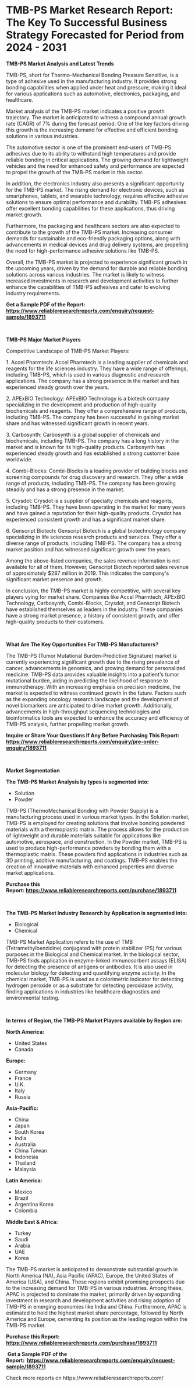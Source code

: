 <p><h1>TMB-PS Market Research Report: The Key To Successful Business Strategy Forecasted for Period from 2024 - 2031</h1></p><p><strong>TMB-PS Market Analysis and Latest Trends</strong></p>
<p><p>TMB-PS, short for Thermo-Mechanical Bonding Pressure Sensitive, is a type of adhesive used in the manufacturing industry. It provides strong bonding capabilities when applied under heat and pressure, making it ideal for various applications such as automotive, electronics, packaging, and healthcare.</p><p>Market analysis of the TMB-PS market indicates a positive growth trajectory. The market is anticipated to witness a compound annual growth rate (CAGR) of 7% during the forecast period. One of the key factors driving this growth is the increasing demand for effective and efficient bonding solutions in various industries.</p><p>The automotive sector is one of the prominent end-users of TMB-PS adhesives due to its ability to withstand high temperatures and provide reliable bonding in critical applications. The growing demand for lightweight vehicles and the need for enhanced safety and performance are expected to propel the growth of the TMB-PS market in this sector.</p><p>In addition, the electronics industry also presents a significant opportunity for the TMB-PS market. The rising demand for electronic devices, such as smartphones, tablets, and wearable technology, requires effective adhesive solutions to ensure optimal performance and durability. TMB-PS adhesives offer excellent bonding capabilities for these applications, thus driving market growth.</p><p>Furthermore, the packaging and healthcare sectors are also expected to contribute to the growth of the TMB-PS market. Increasing consumer demands for sustainable and eco-friendly packaging options, along with advancements in medical devices and drug delivery systems, are propelling the need for high-performance adhesive solutions like TMB-PS.</p><p>Overall, the TMB-PS market is projected to experience significant growth in the upcoming years, driven by the demand for durable and reliable bonding solutions across various industries. The market is likely to witness increased investments in research and development activities to further enhance the capabilities of TMB-PS adhesives and cater to evolving industry requirements.</p></p>
<p><strong>Get a Sample PDF of the Report:&nbsp; <a href="https://www.reliableresearchreports.com/enquiry/request-sample/1893711">https://www.reliableresearchreports.com/enquiry/request-sample/1893711</a></strong></p>
<p>&nbsp;</p>
<p><strong>TMB-PS Major Market Players</strong></p>
<p><p>Competitive Landscape of TMB-PS Market Players:</p><p>1. Accel Pharmtech: Accel Pharmtech is a leading supplier of chemicals and reagents for the life sciences industry. They have a wide range of offerings, including TMB-PS, which is used in various diagnostic and research applications. The company has a strong presence in the market and has experienced steady growth over the years.</p><p>2. APExBIO Technology: APExBIO Technology is a biotech company specializing in the development and production of high-quality biochemicals and reagents. They offer a comprehensive range of products, including TMB-PS. The company has been successful in gaining market share and has witnessed significant growth in recent years.</p><p>3. Carbosynth: Carbosynth is a global supplier of chemicals and biochemicals, including TMB-PS. The company has a long history in the market and is known for its high-quality products. Carbosynth has experienced steady growth and has established a strong customer base worldwide.</p><p>4. Combi-Blocks: Combi-Blocks is a leading provider of building blocks and screening compounds for drug discovery and research. They offer a wide range of products, including TMB-PS. The company has been growing steadily and has a strong presence in the market.</p><p>5. Crysdot: Crysdot is a supplier of specialty chemicals and reagents, including TMB-PS. They have been operating in the market for many years and have gained a reputation for their high-quality products. Crysdot has experienced consistent growth and has a significant market share.</p><p>6. Genscript Biotech: Genscript Biotech is a global biotechnology company specializing in life sciences research products and services. They offer a diverse range of products, including TMB-PS. The company has a strong market position and has witnessed significant growth over the years.</p><p>Among the above-listed companies, the sales revenue information is not available for all of them. However, Genscript Biotech reported sales revenue of approximately $287 million in 2019. This indicates the company's significant market presence and growth.</p><p>In conclusion, the TMB-PS market is highly competitive, with several key players vying for market share. Companies like Accel Pharmtech, APExBIO Technology, Carbosynth, Combi-Blocks, Crysdot, and Genscript Biotech have established themselves as leaders in the industry. These companies have a strong market presence, a history of consistent growth, and offer high-quality products to their customers.</p></p>
<p>&nbsp;</p>
<p><strong>What Are The Key Opportunities For TMB-PS Manufacturers?</strong></p>
<p><p>The TMB-PS (Tumor Mutational Burden-Predictive Signature) market is currently experiencing significant growth due to the rising prevalence of cancer, advancements in genomics, and growing demand for personalized medicine. TMB-PS data provides valuable insights into a patient's tumor mutational burden, aiding in predicting the likelihood of response to immunotherapy. With an increasing emphasis on precision medicine, the market is expected to witness continued growth in the future. Factors such as the expanding oncology research landscape and the development of novel biomarkers are anticipated to drive market growth. Additionally, advancements in high-throughput sequencing technologies and bioinformatics tools are expected to enhance the accuracy and efficiency of TMB-PS analysis, further propelling market growth.</p></p>
<p><strong>Inquire or Share Your Questions If Any Before Purchasing This Report: <a href="https://www.reliableresearchreports.com/enquiry/pre-order-enquiry/1893711">https://www.reliableresearchreports.com/enquiry/pre-order-enquiry/1893711</a></strong></p>
<p>&nbsp;</p>
<p><strong>Market Segmentation</strong></p>
<p><strong>The TMB-PS Market Analysis by types is segmented into:</strong></p>
<p><ul><li>Solution</li><li>Powder</li></ul></p>
<p><p>TMB-PS (ThermoMechanical Bonding with Powder Supply) is a manufacturing process used in various market types. In the Solution market, TMB-PS is employed for creating solutions that involve bonding powdered materials with a thermoplastic matrix. The process allows for the production of lightweight and durable materials suitable for applications like automotive, aerospace, and construction. In the Powder market, TMB-PS is used to produce high-performance powders by bonding them with a thermoplastic matrix. These powders find applications in industries such as 3D printing, additive manufacturing, and coatings. TMB-PS enables the creation of innovative materials with enhanced properties and diverse market applications.</p></p>
<p><strong>Purchase this Report:&nbsp;<a href="https://www.reliableresearchreports.com/purchase/1893711">https://www.reliableresearchreports.com/purchase/1893711</a></strong></p>
<p>&nbsp;</p>
<p><strong>The TMB-PS Market Industry Research by Application is segmented into:</strong></p>
<p><ul><li>Biological</li><li>Chemical</li></ul></p>
<p><p>TMB-PS Market Application refers to the use of TMB (Tetramethylbenzidine) conjugated with protein stabilizer (PS) for various purposes in the Biological and Chemical market. In the biological sector, TMB-PS finds application in enzyme-linked immunosorbent assays (ELISA) for detecting the presence of antigens or antibodies. It is also used in molecular biology for detecting and quantifying enzyme activity. In the chemical market, TMB-PS is used as a colorimetric indicator for detecting hydrogen peroxide or as a substrate for detecting peroxidase activity, finding applications in industries like healthcare diagnostics and environmental testing.</p></p>
<p>&nbsp;</p>
<p><strong>In terms of Region, the TMB-PS Market Players available by Region are:</strong></p>
<p>
    <p> <strong> North America: </strong>
        <ul>
            <li>United States</li>
            <li>Canada</li>
        </ul>
        </p> 
    <p> <strong> Europe: </strong>
        <ul>
            <li>Germany</li>
            <li>France</li>
            <li>U.K.</li>
            <li>Italy</li>
            <li>Russia</li>
        </ul>
        </p> 
    <p> <strong> Asia-Pacific: </strong>
        <ul>
            <li>China</li>
            <li>Japan</li>
            <li>South Korea</li>
            <li>India</li>
            <li>Australia</li>
            <li>China Taiwan</li>
            <li>Indonesia</li>
            <li>Thailand</li>
            <li>Malaysia</li>
        </ul>
        </p> 
    <p> <strong> Latin America: </strong>
        <ul>
            <li>Mexico</li>
            <li>Brazil</li>
            <li>Argentina Korea</li>
            <li>Colombia</li>
        </ul>
        </p> 
    <p> <strong> Middle East & Africa: </strong>
        <ul>
            <li>Turkey</li>
            <li>Saudi</li>
            <li>Arabia</li>
            <li>UAE</li>
            <li>Korea</li>
        </ul>
    </p>
    </p>
<p><p>The TMB-PS market is anticipated to demonstrate substantial growth in North America (NA), Asia Pacific (APAC), Europe, the United States of America (USA), and China. These regions exhibit promising prospects due to the increasing demand for TMB-PS in various industries. Among these, APAC is projected to dominate the market, primarily driven by expanding investment in research and development activities and rising adoption of TMB-PS in emerging economies like India and China. Furthermore, APAC is estimated to hold the highest market share percentage, followed by North America and Europe, cementing its position as the leading region within the TMB-PS market.</p></p>
<p><strong>Purchase this Report: <a href="https://www.reliableresearchreports.com/purchase/1893711">https://www.reliableresearchreports.com/purchase/1893711</a></strong></p>
<p>&nbsp;<strong>Get a Sample PDF of the Report:&nbsp;&nbsp;<a href="https://www.reliableresearchreports.com/enquiry/request-sample/1893711">https://www.reliableresearchreports.com/enquiry/request-sample/1893711</a></strong></p>
<p><strong></strong></p>
<p>Check more reports on https://www.reliableresearchreports.com/</p>